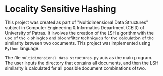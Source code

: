 # Locality Sensitive Hashing
This project was created as part of "Multidimensional Data Structures" subject in Computer Engineering &amp; Informatics Department (CEID) of University of Patras. It involves the creation of the LSH algorithm with the use of the k-shingles and bloomfilter techniques for the calculation of the similarity between two documents. This project was implemented using `Python` language.

The file `Multidimensional_data_structures.py` acts as the main program. The user inputs the directory that contains all documents, and then the LSH similarity is calculated for all possible document combinations of two.
